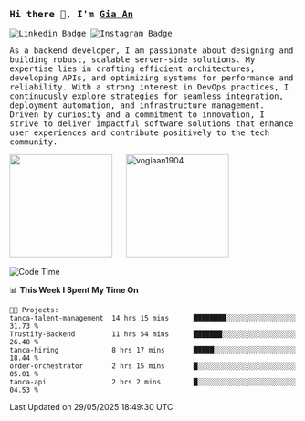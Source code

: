 ### <samp>Hi there 👋, I'm <a href="https://www.linkedin.com/in/vogiaan1904/" target="_blank">Gia An</a></samp>

<samp> [![Linkedin Badge](https://img.shields.io/badge/-LinkedIn-0e76a8?style=flat-square&logo=Linkedin&logoColor=white)](https://linkedin.com/in/vogiaan1904)
[![Instagram Badge](https://img.shields.io/badge/-Instagram-e4405f?style=flat-square&logo=Instagram&logoColor=white)](https://instagram.com/_.ja.ann_/) </samp> 

<samp>As a backend developer, I am passionate about designing and building robust, scalable server-side solutions. My expertise lies in crafting efficient architectures, developing APIs, and optimizing systems for performance and reliability. With a strong interest in DevOps practices, I continuously explore strategies for seamless integration, deployment automation, and infrastructure management. Driven by curiosity and a commitment to innovation, I strive to deliver impactful software solutions that enhance user experiences and contribute positively to the tech community.</samp>



<div>
  <img height="180em" src="https://github-readme-stats.vercel.app/api/top-langs/?username=vogiaan1904&show_icons=true&hide_border=true&layout=compact&langs_count=10&theme=transparent&include_orgs=true"/>
  &nbsp;&nbsp;&nbsp;&nbsp;
  <img height="180em" src="https://github-readme-stats.vercel.app/api?username=vogiaan1904&show_icons=true&hide_border=true&&count_private=true&include_all_commits=true&theme=transparent&locale=en" alt="vogiaan1904" />
</div>






<!--START_SECTION:waka-->
![Code Time](http://img.shields.io/badge/Code%20Time-950%20hrs%203%20mins-blue)

📊 **This Week I Spent My Time On** 

```text
🐱‍💻 Projects: 
tanca-talent-management  14 hrs 15 mins      ████████░░░░░░░░░░░░░░░░░   31.73 % 
Trustify-Backend         11 hrs 54 mins      ███████░░░░░░░░░░░░░░░░░░   26.48 % 
tanca-hiring             8 hrs 17 mins       █████░░░░░░░░░░░░░░░░░░░░   18.44 % 
order-orchestrator       2 hrs 15 mins       █░░░░░░░░░░░░░░░░░░░░░░░░   05.01 % 
tanca-api                2 hrs 2 mins        █░░░░░░░░░░░░░░░░░░░░░░░░   04.53 % 
```


 Last Updated on 29/05/2025 18:49:30 UTC
<!--END_SECTION:waka-->
